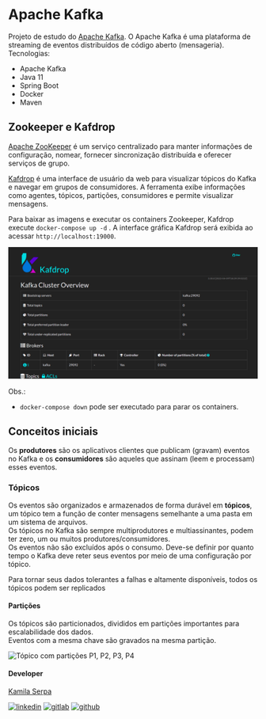 # Apache Kafka

Projeto de estudo do [Apache Kafka](http://kafka.apache.org). O Apache Kafka é uma plataforma de streaming de eventos distribuídos de código aberto (mensageria).
Tecnologias:
 - Apache Kafka
 - Java 11
 - Spring Boot
 - Docker
 - Maven


## Zookeeper e Kafdrop

[Apache ZooKeeper](http://zookeeper.apache.org/) é um serviço centralizado para manter informações de configuração, nomear, fornecer sincronização distribuída e oferecer serviços de grupo.

[Kafdrop](https://github.com/obsidiandynamics/kafdrop) é uma interface de usuário da web para visualizar tópicos do Kafka e navegar em grupos de consumidores. A ferramenta exibe informações como agentes, tópicos, partições, consumidores e permite visualizar mensagens.

Para baixar as imagens e executar os containers Zookeeper, Kafdrop execute `docker-compose up -d` .
A interface gráfica Kafdrop será exibida ao acessar `http://localhost:19000`.

![Kafdrop interface](_images/kafdrop.png)

Obs.:
 - `docker-compose down` pode ser executado para parar os containers.

## Conceitos iniciais

Os **produtores** são os aplicativos clientes que publicam (gravam) eventos no Kafka e os **consumidores** são aqueles que assinam (leem e processam) esses eventos.

### Tópicos
Os eventos são organizados e armazenados de forma durável em **tópicos**, um tópico tem a função de conter mensagens semelhante a uma pasta em um sistema de arquivos.<br>
Os tópicos no Kafka são sempre multiprodutores e multiassinantes, podem ter zero, um ou muitos produtores/consumidores.<br>
Os eventos não são excluídos após o consumo. Deve-se definir por quanto tempo o Kafka deve reter seus eventos por meio de uma configuração por tópico.

Para tornar seus dados tolerantes a falhas e altamente disponíveis, todos os tópicos podem ser replicados 

#### Partições
Os tópicos são particionados, divididos em partições importantes para escalabilidade dos dados.<br>
Eventos com a mesma chave são gravados na mesma partição.

![Tópico com partições P1, P2, P3, P4](https://kafka.apache.org/images/streams-and-tables-p1_p4.png)

#### Developer

[Kamila Serpa](https://kamilaserpa.github.io)

[1]: https://www.linkedin.com/in/kamila-serpa/
[2]: https://gitlab.com/java-kamila
[3]: https://github.com/kamilaserpa

[![linkedin](https://img.shields.io/badge/LinkedIn-0077B5?style=for-the-badge&logo=linkedin&logoColor=white)][1]
[![gitlab](https://img.shields.io/badge/GitLab-330F63?style=for-the-badge&logo=gitlab&logoColor=white)][2]
[![github](https://img.shields.io/badge/GitHub-100000?style=for-the-badge&logo=github&logoColor=white)][3]
